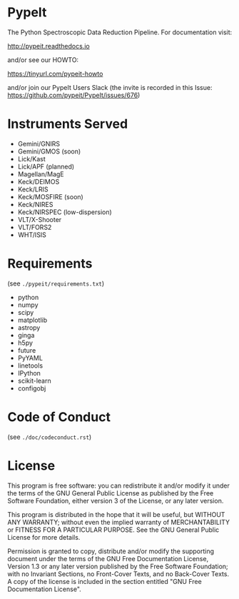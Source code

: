 # PypeIt
The Python Spectroscopic Data Reduction Pipeline.  For
documentation visit:

http://pypeit.readthedocs.io

and/or see our HOWTO:

https://tinyurl.com/pypeit-howto

and/or join our PypeIt Users Slack 
(the invite is recorded in this Issue:
https://github.com/pypeit/PypeIt/issues/676)

# Instruments Served
* Gemini/GNIRS
* Gemini/GMOS (soon)
* Lick/Kast 
* Lick/APF (planned)
* Magellan/MagE
* Keck/DEIMOS
* Keck/LRIS 
* Keck/MOSFIRE (soon)
* Keck/NIRES
* Keck/NIRSPEC (low-dispersion)
* VLT/X-Shooter
* VLT/FORS2
* WHT/ISIS

# Requirements

(see `./pypeit/requirements.txt`)

* python
* numpy
* scipy
* matplotlib
* astropy
* ginga
* h5py
* future
* PyYAML
* linetools
* IPython
* scikit-learn
* configobj

# Code of Conduct
(see `./doc/codeconduct.rst`)

# License
This program is free software: you can redistribute it and/or modify
it under the terms of the GNU General Public License as published by
the Free Software Foundation, either version 3 of the License, or
any later version.

This program is distributed in the hope that it will be useful,
but WITHOUT ANY WARRANTY; without even the implied warranty of
MERCHANTABILITY or FITNESS FOR A PARTICULAR PURPOSE.  See the
GNU General Public License for more details.

Permission is granted to copy, distribute and/or modify the supporting document
under the terms of the GNU Free Documentation License, Version 1.3
or any later version published by the Free Software Foundation;
with no Invariant Sections, no Front-Cover Texts, and no Back-Cover Texts.
A copy of the license is included in the section entitled "GNU
Free Documentation License".
